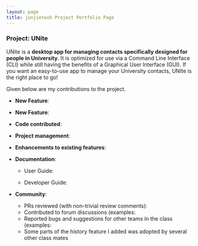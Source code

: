 ```yaml
---
layout: page
title: junjieteoh Project Portfolio Page
---
```


### Project: UNite 

UNite is a **desktop app for managing contacts specifically designed for people in University**. It is optimized for use via a Command Line Interface (CLI) while still having the benefits of a Graphical User Interface (GUI). If you want an easy-to-use app to manage your University contacts, UNIte is the right place to go!

Given below are my contributions to the project.

* **New Feature**: 


* **New Feature**: 

* **Code contributed**: 

* **Project management**:


* **Enhancements to existing features**:


* **Documentation**:
    * User Guide:

    * Developer Guide:


* **Community**:
    * PRs reviewed (with non-trivial review comments): 
    * Contributed to forum discussions (examples: 
    * Reported bugs and suggestions for other teams in the class (examples: 
    * Some parts of the history feature I added was adopted by several other class mates 

